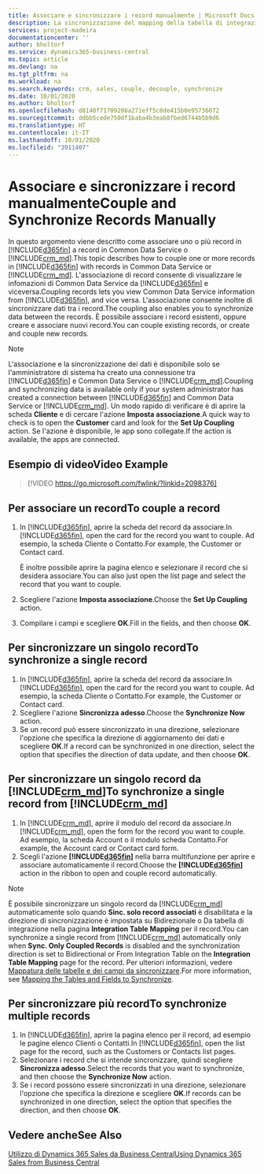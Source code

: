 ```yaml
---
title: Associare e sincronizzare i record manualmente | Microsoft Docs
description: La sincronizzazione del mapping della tabella di integrazione consente la sincronizzazione di dati in tutti i record in una tabella in Business Central e nell'entità Dynamics 365 Sales che sono associati.
services: project-madeira
documentationcenter: ''
author: bholtorf
ms.service: dynamics365-business-central
ms.topic: article
ms.devlang: na
ms.tgt_pltfrm: na
ms.workload: na
ms.search.keywords: crm, sales, couple, decouple, synchronize
ms.date: 10/01/2020
ms.author: bholtorf
ms.openlocfilehash: d8140f71709208a271eff5c8de415b0e95736072
ms.sourcegitcommit: ddbb5cede750df1baba4b3eab8fbed6744b5b9d6
ms.translationtype: HT
ms.contentlocale: it-IT
ms.lasthandoff: 10/01/2020
ms.locfileid: "3911407"
---
```

# <a name="couple-and-synchronize-records-manually"></a><span data-ttu-id="30534-103">Associare e sincronizzare i record manualmente</span><span class="sxs-lookup"><span data-stu-id="30534-103">Couple and Synchronize Records Manually</span></span>
<span data-ttu-id="30534-104">In questo argomento viene descritto come associare uno o più record in [!INCLUDE[d365fin](includes/d365fin_md.md)] a record in Common Data Service o [!INCLUDE[crm_md](includes/crm_md.md)].</span><span class="sxs-lookup"><span data-stu-id="30534-104">This topic describes how to couple one or more records in [!INCLUDE[d365fin](includes/d365fin_md.md)] with records in Common Data Service or [!INCLUDE[crm_md](includes/crm_md.md)].</span></span> <span data-ttu-id="30534-105">L'associazione di record consente di visualizzare le infomazioni di Common Data Service da [!INCLUDE[d365fin](includes/d365fin_md.md)] e viceversa.</span><span class="sxs-lookup"><span data-stu-id="30534-105">Coupling records lets you view Common Data Service information from [!INCLUDE[d365fin](includes/d365fin_md.md)], and vice versa.</span></span> <span data-ttu-id="30534-106">L'associazione consente inoltre di sincronizzare dati tra i record.</span><span class="sxs-lookup"><span data-stu-id="30534-106">The coupling also enables you to synchronize data between the records.</span></span> <span data-ttu-id="30534-107">È possibile associare i record esistenti, oppure creare e associare nuovi record.</span><span class="sxs-lookup"><span data-stu-id="30534-107">You can couple existing records, or create and couple new records.</span></span>

> [!Note]
> <span data-ttu-id="30534-108">L'associazione e la sincronizzazione dei dati è disponibile solo se l'amministratore di sistema ha creato una connessione tra [!INCLUDE[d365fin](includes/d365fin_md.md)] e Common Data Service o [!INCLUDE[crm_md](includes/crm_md.md)].</span><span class="sxs-lookup"><span data-stu-id="30534-108">Coupling and synchronizing data is available only if your system administrator has created a connection between [!INCLUDE[d365fin](includes/d365fin_md.md)] and Common Data Service or [!INCLUDE[crm_md](includes/crm_md.md)].</span></span> <span data-ttu-id="30534-109">Un modo rapido di verificare è di aprire la scheda **Cliente** e di cercare l'azione **Imposta associazione**.</span><span class="sxs-lookup"><span data-stu-id="30534-109">A quick way to check is to open the **Customer** card and look for the **Set Up Coupling** action.</span></span> <span data-ttu-id="30534-110">Se l'azione è disponibile, le app sono collegate.</span><span class="sxs-lookup"><span data-stu-id="30534-110">If the action is available, the apps are connected.</span></span>   

## <a name="video-example"></a><span data-ttu-id="30534-111">Esempio di video</span><span class="sxs-lookup"><span data-stu-id="30534-111">Video Example</span></span>

> [!VIDEO https://go.microsoft.com/fwlink/?linkid=2098376]

## <a name="to-couple-a-record"></a><span data-ttu-id="30534-112">Per associare un record</span><span class="sxs-lookup"><span data-stu-id="30534-112">To couple a record</span></span>  
1.  <span data-ttu-id="30534-113">In [!INCLUDE[d365fin](includes/d365fin_md.md)], aprire la scheda del record da associare.</span><span class="sxs-lookup"><span data-stu-id="30534-113">In [!INCLUDE[d365fin](includes/d365fin_md.md)], open the card for the record you want to couple.</span></span> <span data-ttu-id="30534-114">Ad esempio, la scheda Cliente o Contatto.</span><span class="sxs-lookup"><span data-stu-id="30534-114">For example, the Customer or Contact card.</span></span>  

    <span data-ttu-id="30534-115">È inoltre possibile aprire la pagina elenco e selezionare il record che si desidera associare.</span><span class="sxs-lookup"><span data-stu-id="30534-115">You can also just open the list page and select the record that you want to couple.</span></span>  

2.  <span data-ttu-id="30534-116">Scegliere l'azione **Imposta associazione**.</span><span class="sxs-lookup"><span data-stu-id="30534-116">Choose the **Set Up Coupling** action.</span></span>  
3.  <span data-ttu-id="30534-117">Compilare i campi e scegliere **OK**.</span><span class="sxs-lookup"><span data-stu-id="30534-117">Fill in the fields, and then choose **OK**.</span></span>  

## <a name="to-synchronize-a-single-record"></a><span data-ttu-id="30534-118">Per sincronizzare un singolo record</span><span class="sxs-lookup"><span data-stu-id="30534-118">To synchronize a single record</span></span>  
1.  <span data-ttu-id="30534-119">In [!INCLUDE[d365fin](includes/d365fin_md.md)], aprire la scheda del record da associare.</span><span class="sxs-lookup"><span data-stu-id="30534-119">In [!INCLUDE[d365fin](includes/d365fin_md.md)], open the card for the record you want to couple.</span></span> <span data-ttu-id="30534-120">Ad esempio, la scheda Cliente o Contatto.</span><span class="sxs-lookup"><span data-stu-id="30534-120">For example, the Customer or Contact card.</span></span>  
2.  <span data-ttu-id="30534-121">Scegliere l'azione **Sincronizza adesso**.</span><span class="sxs-lookup"><span data-stu-id="30534-121">Choose the **Synchronize Now** action.</span></span>  
3.  <span data-ttu-id="30534-122">Se un record può essere sincronizzato in una direzione, selezionare l'opzione che specifica la direzione di aggiornamento dei dati e scegliere **OK**.</span><span class="sxs-lookup"><span data-stu-id="30534-122">If a record can be synchronized in one direction, select the option that specifies the direction of data update, and then choose **OK**.</span></span>  

## <a name="to-synchronize-a-single-record-from-crm_md"></a><span data-ttu-id="30534-123">Per sincronizzare un singolo record da [!INCLUDE[crm_md](includes/crm_md.md)]</span><span class="sxs-lookup"><span data-stu-id="30534-123">To synchronize a single record from [!INCLUDE[crm_md](includes/crm_md.md)]</span></span>  
1.  <span data-ttu-id="30534-124">In [!INCLUDE[crm_md](includes/crm_md.md)], aprire il modulo del record da associare.</span><span class="sxs-lookup"><span data-stu-id="30534-124">In [!INCLUDE[crm_md](includes/crm_md.md)], open the form for the record you want to couple.</span></span> <span data-ttu-id="30534-125">Ad esempio, la scheda Account o il modulo scheda Contatto.</span><span class="sxs-lookup"><span data-stu-id="30534-125">For example, the Account card or Contact card form.</span></span>  
2.  <span data-ttu-id="30534-126">Scegli l'azione **[!INCLUDE[d365fin](includes/d365fin_md.md)]** nella barra multifunzione per aprire e associare automaticamente il record.</span><span class="sxs-lookup"><span data-stu-id="30534-126">Choose the **[!INCLUDE[d365fin](includes/d365fin_md.md)]** action in the ribbon to open and couple record automatically.</span></span>

> [!Note]
> <span data-ttu-id="30534-127">È possibile sincronizzare un singolo record da [!INCLUDE[crm_md](includes/crm_md.md)] automaticamente solo quando **Sinc. solo record associati** è disabilitata e la direzione di sincronizzazione è impostata su Bidirezionale o Da tabella di integrazione nella pagina **Integration Table Mapping** per il record.</span><span class="sxs-lookup"><span data-stu-id="30534-127">You can synchronize a single record from [!INCLUDE[crm_md](includes/crm_md.md)] automatically only when **Sync. Only Coupled Records** is disabled and the synchronization direction is set to Bidirectional or From Integration Table on the **Integration Table Mapping** page for the record.</span></span> <span data-ttu-id="30534-128">Per ulteriori informazioni, vedere [Mappatura delle tabelle e dei campi da sincronizzare](admin-how-to-modify-table-mappings-for-synchronization.md#creating-new-records).</span><span class="sxs-lookup"><span data-stu-id="30534-128">For more information, see [Mapping the Tables and Fields to Synchronize](admin-how-to-modify-table-mappings-for-synchronization.md#creating-new-records).</span></span>     

## <a name="to-synchronize-multiple-records"></a><span data-ttu-id="30534-129">Per sincronizzare più record</span><span class="sxs-lookup"><span data-stu-id="30534-129">To synchronize multiple records</span></span>  
1.  <span data-ttu-id="30534-130">In [!INCLUDE[d365fin](includes/d365fin_md.md)], aprire la pagina elenco per il record, ad esempio le pagine elenco Clienti o Contatti.</span><span class="sxs-lookup"><span data-stu-id="30534-130">In [!INCLUDE[d365fin](includes/d365fin_md.md)], open the list page for the record, such as the Customers or Contacts list pages.</span></span>  
2.  <span data-ttu-id="30534-131">Selezionare i record che si intende sincronizzare, quindi scegliere **Sincronizza adesso**.</span><span class="sxs-lookup"><span data-stu-id="30534-131">Select the records that you want to synchronize, and then choose the **Synchronize Now** action.</span></span>  
3.  <span data-ttu-id="30534-132">Se i record possono essere sincronizzati in una direzione, selezionare l'opzione che specifica la direzione e scegliere **OK**.</span><span class="sxs-lookup"><span data-stu-id="30534-132">If records can be synchronized in one direction, select the option that specifies the direction, and then choose **OK**.</span></span>  

## <a name="see-also"></a><span data-ttu-id="30534-133">Vedere anche</span><span class="sxs-lookup"><span data-stu-id="30534-133">See Also</span></span>  
[<span data-ttu-id="30534-134">Utilizzo di Dynamics 365 Sales da Business Central</span><span class="sxs-lookup"><span data-stu-id="30534-134">Using Dynamics 365 Sales from Business Central</span></span>](marketing-integrate-dynamicscrm.md)
